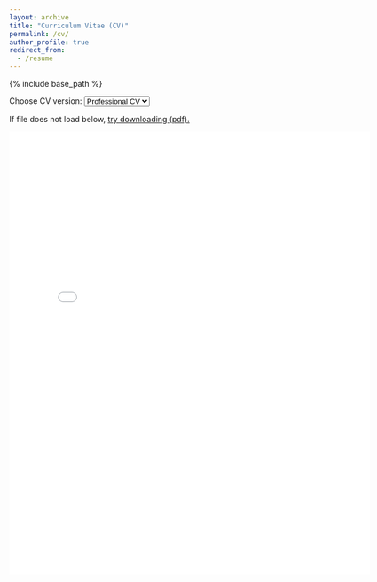 ```yaml
---
layout: archive
title: "Curriculum Vitae (CV)"
permalink: /cv/
author_profile: true
redirect_from:
  - /resume
---
```


{% include base_path %}

<span style="white-space: nowrap;">
  <label for="cv-select">Choose CV version:</label>
  <select id="cv-select" onchange="document.getElementById('pdf-embed').src=this.value; document.getElementById('cv-download-link').href=this.value;">
    <option value="{{ site.baseurl }}/files/2025-professional-cv.pdf">Professional CV</option>
    <option value="{{ site.baseurl }}/files/2024-academic-cv.pdf">Academic CV</option>
  </select>
</span>

If file does not load below, <a id="cv-download-link" href="{{ site.baseurl }}/files/2025-professional-cv.pdf">try downloading (pdf).</a>

<embed id="pdf-embed" src="{{ site.baseurl }}/files/2025-professional-cv.pdf" width="650" height="800" type='application/pdf'>